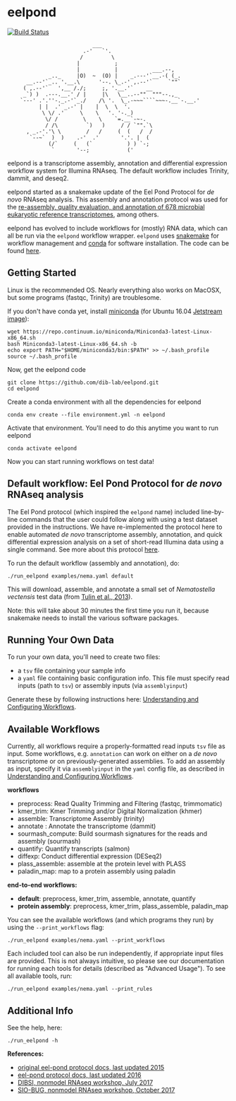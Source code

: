 # eelpond

[![Build Status](https://travis-ci.org/dib-lab/eelpond.svg?branch=master)](https://travis-ci.org/dib-lab/eelpond)


```
                           ___
                        .-'   `'.
                       /         \
                      |           ;
                      |           |           ___.--,
             _.._     |O)  ~  (O) |    _.---'`__.-( (_.       
      __.--'`_.. '.__.\      '--. \_.-' ,.--'`     `""`
     ( ,.--'`   ',__ /./;     ;, '.__.'`    __
     _`) )  .---.__.' / |     |\   \__..--""  """--.,_
    `---' .'.''-._.-'`_./    /\ '.  \_.-~~~````~~~-.__`-.__.'
          | |  .' _.-' |    |  \  \  '.
           \ \/ .'     \    \   '. '-._)
            \/ /        \    \    `=.__`-~-.
            / /\         `)   )     / / `"".`\
      , _.-'.'\ \        /   /     (  (   /  /
       `--~`  )  )    .-'  .'       '.'. |  (
             (/`     (   (`           ) ) `-;
              `       '--;            (' 

```

eelpond is a transcriptome assembly, annotation and differential
expression workflow system for Illumina RNAseq. The default workflow
includes Trinity, dammit, and deseq2.

eelpond started as a snakemake update of the Eel Pond Protocol for *de
novo* RNAseq analysis. This assembly and annotation protocol was used
for the
[re-assembly, quality evaluation, and annotation of 678 microbial eukaryotic reference transcriptomes](https://academic.oup.com/gigascience/advance-article/doi/10.1093/gigascience/giy158/5241890),
among others.

eelpond has evolved to include workflows for
(mostly) RNA data, which can all be run via the `eelpond` workflow
wrapper. `eelpond` uses [snakemake](https://snakemake.readthedocs.io)
for workflow management and [conda](https://conda.io/docs/) for
software installation. The code can be found
[here](https://github.com/dib-lab/eelpond).


## Getting Started

Linux is the recommended OS. Nearly everything also works on MacOSX, but some programs (fastqc, Trinity) are troublesome.

If you don't have conda yet, install [miniconda](https://conda.io/miniconda.html) (for Ubuntu 16.04 [Jetstream image](https://use.jetstream-cloud.org/application/images/107)):
```
wget https://repo.continuum.io/miniconda/Miniconda3-latest-Linux-x86_64.sh
bash Miniconda3-latest-Linux-x86_64.sh -b
echo export PATH="$HOME/miniconda3/bin:$PATH" >> ~/.bash_profile
source ~/.bash_profile
```

Now, get the eelpond code
```
git clone https://github.com/dib-lab/eelpond.git
cd eelpond
```

Create a conda environment with all the dependencies for eelpond
```
conda env create --file environment.yml -n eelpond
```

Activate that environment. You'll need to do this anytime you want to run eelpond
```
conda activate eelpond
```
Now you can start running workflows on test data!

## Default workflow: Eel Pond Protocol for *de novo* RNAseq analysis

The Eel Pond protocol (which inspired the `eelpond` name) included line-by-line commands that the user could follow along with using a test dataset provided in the instructions. We have re-implemented the protocol here to enable automated *de novo* transcriptome assembly, annotation, and quick differential expression analysis on a set of short-read Illumina data using a single command. See more about this protocol [here](eel_pond_workflow.md).

To run the default workflow (assembly and annotation), do:
```
./run_eelpond examples/nema.yaml default
```
This will download, assemble, and annotate a small set of _Nematostella vectensis_ test data (from [Tulin et al., 2013](https://evodevojournal.biomedcentral.com/articles/10.1186/2041-9139-4-16)).

Note: this will take about 30 minutes the first time you run it,
because snakemake needs to install the various software packages.

## Running Your Own Data

To run your own data, you'll need to create two files:

  - a `tsv` file containing your sample info
  - a `yaml` file containing basic configuration info. This file must specify read inputs (path to `tsv`) or assembly inputs (via `assemblyinput`)

Generate these by following instructions here: [Understanding and Configuring Workflows](https://dib-lab.github.io/eelpond/configure).


## Available Workflows

Currently, all workflows require a properly-formatted read inputs `tsv` file as input. Some workflows, e.g. `annotation` can work on either on a _de novo_ transcriptome or on previously-generated assemblies. To add an assembly as input, specify it via `assemblyinput` in the `yaml` config file, as described in [Understanding and Configuring Workflows](https://dib-lab.github.io/eelpond/configure). 


**workflows**

  - preprocess: Read Quality Trimming and Filtering (fastqc, trimmomatic)
  - kmer_trim: Kmer Trimming and/or Digital Normalization (khmer)
  - assemble: Transcriptome Assembly (trinity)
  - annotate : Annotate the transcriptome (dammit)
  - sourmash_compute: Build sourmash signatures for the reads and assembly (sourmash)
  - quantify: Quantify transcripts (salmon)
  - diffexp: Conduct differential expression (DESeq2)
  - plass_assemble: assemble at the protein level with PLASS
  - paladin_map: map to a protein assembly using paladin

**end-to-end workflows:**

  - **default**: preprocess, kmer_trim, assemble, annotate, quantify
  - **protein assembly**: preprocess, kmer_trim, plass_assemble, paladin_map

You can see the available workflows (and which programs they run) by using the `--print_workflows` flag:
```
./run_eelpond examples/nema.yaml --print_workflows
```

Each included tool can also be run independently, if appropriate input files are provided. This is not always intuitive, so please see our documentation for running each tools for details (described as "Advanced Usage"). To see all available tools, run:

```
./run_eelpond examples/nema.yaml --print_rules
```

## Additional Info

See the help, here:
```
./run_eelpond -h
```

**References:**  

  * [original eel-pond protocol docs, last updated 2015](https://khmer-protocols.readthedocs.io/en/ctb/mrnaseq/)
  * [eel-pond protocol docs, last updated 2016](http://eel-pond.readthedocs.io/en/latest/)
  * [DIBSI, nonmodel RNAseq workshop, July 2017](http://dibsi-rnaseq.readthedocs.io/en/latest/)
  * [SIO-BUG, nonmodel RNAseq workshop, October 2017](http://rnaseq-workshop-2017.readthedocs.io/en/latest/index.html)


